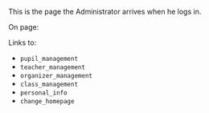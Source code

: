 
This is the page the Administrator arrives when he logs in.

On page:

Links to:
- `pupil_management`
- `teacher_management`
- `organizer_management`
- `class_management`
- `personal_info`
- `change_homepage`
